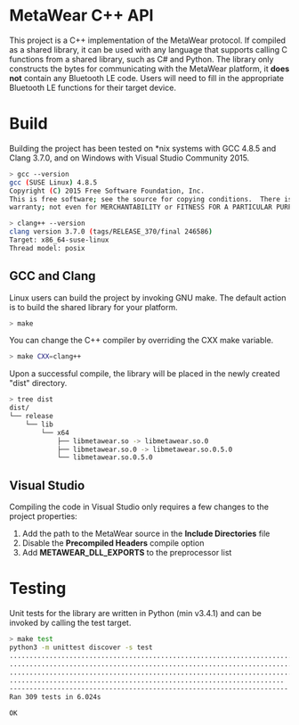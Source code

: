 # MetaWear C++ API #
This project is a C++ implementation of the MetaWear protocol.  If compiled as a shared library, it can be used with any language that supports calling C functions from a shared library, such as C# and Python.  The library only constructs the bytes for communicating with the MetaWear platform, it **does not** contain any Bluetooth LE code.  Users will need to fill in the appropriate Bluetooth LE functions for their target device.

# Build #
Building the project has been tested on \*nix systems with GCC 4.8.5 and Clang 3.7.0, and on Windows with Visual Studio Community 2015.  

```sh
> gcc --version
gcc (SUSE Linux) 4.8.5
Copyright (C) 2015 Free Software Foundation, Inc.
This is free software; see the source for copying conditions.  There is NO
warranty; not even for MERCHANTABILITY or FITNESS FOR A PARTICULAR PURPOSE.

> clang++ --version
clang version 3.7.0 (tags/RELEASE_370/final 246586)
Target: x86_64-suse-linux
Thread model: posix
```

## GCC and Clang ##
Linux users can build the project by invoking GNU make.  The default action is to build the shared library for your platform.

```sh
> make
```

You can change the C++ compiler by overriding the CXX make variable.
```sh
> make CXX=clang++
```

Upon a successful compile, the library will be placed in the newly created "dist" directory.

```sh
> tree dist
dist/
└── release
    └── lib
        └── x64
            ├── libmetawear.so -> libmetawear.so.0
            ├── libmetawear.so.0 -> libmetawear.so.0.5.0
            └── libmetawear.so.0.5.0

```

## Visual Studio ##
Compiling the code in Visual Studio only requires a few changes to the project properties:

1. Add the path to the MetaWear source in the **Include Directories** file
2. Disable the **Precompiled Headers** compile option  
3. Add **METAWEAR_DLL_EXPORTS** to the preprocessor list

# Testing #
Unit tests for the library are written in Python (min v3.4.1) and can be invoked by calling the test target.

```sh
> make test
python3 -m unittest discover -s test
................................................................................
................................................................................
................................................................................
.....................................................................
----------------------------------------------------------------------
Ran 309 tests in 6.024s

OK
``` 
